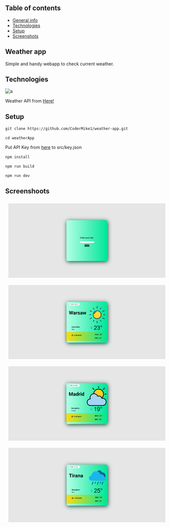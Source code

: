## Table of contents
* [General info](#weather-app)
* [Technologies](#technologies)
* [Setup](#setup)
* [Screenshots](#screenshoots)

## Weather app
Simple and handy webapp to check current weather.

## Technologies
![a](https://camo.githubusercontent.com/f93e05694a6f01f2f6a37713a454a942442a5ff2b33083891096a6f7e57842f8/68747470733a2f2f696d672e736869656c64732e696f2f62616467652f72656163742d2532333230323332612e7376673f7374796c653d666f722d7468652d6261646765266c6f676f3d7265616374266c6f676f436f6c6f723d253233363144414642)


Weather API from [Here!](https://openweathermap.org/)

## Setup
```
git clone https://github.com/CoderMike1/weather-app.git
```
```
cd weatherApp
```
Put API Key from [here](https://openweathermap.org/) to src/key.json

```
npm install
```
```
npm run build
```
```
npm run dev
```

## Screenshoots
<p>
  <img src="src/screenshots/weatherApp1.png"  style="margin: 10px;">
  <img src="src/screenshots/weatherApp2.png"  style="margin: 10px;">
  <img src="src/screenshots/weatherApp3.png"   style="margin: 10px;">
  <img src="src/screenshots/weatherApp4.png"   style="margin: 10px;">
</p>

